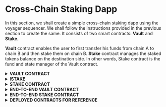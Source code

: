# Cross-Chain Staking Dapp

In this section, we shall create a simple cross-chain staking dapp using the voyager sequencer. We shall follow the instructions provided in the previous section to create the same. It consists of two smart contracts: **Vault** and **Stake**. 

**Vault** contract enables the user to first transfer his funds from chain A to chain B and then stake them on chain B. 
**Stake** contract manages the staked tokens balance on the destination side. In other words, Stake contract is the fund and state manager of the Vault contract.

<details>
<summary><b>VAULT CONTRACT</b></summary>

#### Installing the dependencies
Install the openzeppelin contracts by running the following command:
`yarn add @openzeppelin/contracts` or `npm install @openzeppelin/contracts`

#### Instantiating the contract
```solidity
//SPDX-License-Identifier: Unlicense
pragma solidity ^0.8.0;

import "@openzeppelin/contracts/token/ERC20/utils/SafeERC20.sol";
import "@openzeppelin/contracts/access/AccessControl.sol";
import "./IStake.sol";

contract Vault is AccessControl {
}
```
Import the `SafeERC20.sol`and `AccessControl.sol` from `@openzeppelin/contracts`and `IStake.sol`.

Inherit the `AccessControl` contract into your `Vault contract`.

For your information:
1. `IStake.sol` is the interface of `Stake` contract which we need here for defining an instance of staking contract into our `Vault` contract.
2. `SafeERC20.sol` is the contract we shall use to access various functions of ERC20 tokens.
3. `AccessControl.sol` is the contract we shall use for putting admin controls over certain important functions.

#### Creating state variables and the constructor
```solidity
using SafeERC20 for IERC20;
IStake public stakingContract;

address public voyagerDepositHandler;
address public voyagerExecuteHandler;

mapping(bytes32 => address) public ourContractsOnChain;

// depositReserveTokenAndExecute(bool,bool,bytes,bytes,bytes)
bytes4 public constant DEPOSIT_RESERVE_AND_EXECUTE_SELECTOR = 0xf64d944a;
// depositNonReserveTokenAndExecute(bool,bool,bytes,bytes,bytes)
bytes4 public constant DEPOSIT_NON_RESERVE_AND_EXECUTE_SELECTOR = 0x79334b17;
// depositLPTokenAndExecute(bool,bytes,bytes,bytes)
bytes4 public constant DEPOSIT_LP_AND_EXECUTE_SELECTOR = 0xe18cfa35;

bytes4 public constant STAKE_FUNCTION_SELECTOR =
    bytes4(keccak256("receiveStakeCrossChain(address,address,uint256)"));

constructor(address _voyagerDepositHandler, address _voyagerExecuteHandler)
{
    voyagerDepositHandler = _voyagerDepositHandler;
    voyagerExecuteHandler = _voyagerExecuteHandler;
    _setupRole(DEFAULT_ADMIN_ROLE, msg.sender);
}
```

1. `stakingContract`: This is the instance of our `Stake` contract which will manage the state and balance of funds in both kind of transfers: same chain as well as cross-chain.
2. `voyagerDeposithandler` & `voyagerExecuteHandler` : These are the variables created for storing the addresses of Deposit and Execute handlers. We will be using Deposit Handler for calling the voyager that initiates the cross-chain sequenced transfer on the source side using function selectors of `voyagerDeposithandler` and Execute Handler for validating if the transaction is triggered on the destination side by Execute Handler only.
3. `ourContractsOnChain` : This is the mapping that stores the address of the vault contract corresponding to the destination chain Id identifiers which can be found [here](../tools/configurations/chain-id-identifiers.md).
4. `DEPOSIT_RESERVE_AND_EXECUTE_SELECTOR, DEPOSIT_NON_RESERVE_AND_EXECUTE_SELECTOR & DEPOSIT_LP_AND_EXECUTE_SELECTOR` : These are the selectors of various functions in `voyagerDeposithandler` which assist us to identify the type of token transfer(whether it is a reserve token, non-reserve token or a LP token).
5. `STAKE_FUNCTION_SELECTOR` : This is the selector of the function that is called whenever a cross-chain call is received on the destination chain. This is the function for your reference:
```solidity
function receiveStakeCrossChain(
        address _user,
        address _token,
        uint256 _amount
    ) internal {
        stakingContract.stake(_user, _token, _amount);
    }
```
6. `Constructor` : Create the constructor with address of voyagerDepositHandler and voyagerExecuteHandler and set them into our state variables along with giving the `DEFAULT_ADMIN_ROLE` to the deployer.

#### Function to set the Staking contract
```solidity
function setStakingContract(address _stakingContract)
        external
        onlyRole(DEFAULT_ADMIN_ROLE)
    {
        stakingContract = IStake(_stakingContract);
    }
```
Our Vault contract on every chain must know the address of its corresponding Stake contract on same chain to interact with it whenever a cross-chain call is received by Vault. Hence we create a function `setStakingContract` to store the address of Stake Contract on the same chain.

#### Function to store the addresses of Vault contracts deployed on other chains 
```solidity
function setContractsOnChain(bytes32 chainIdBytes, address contractAddr) external onlyRole(DEFAULT_ADMIN_ROLE) {
        ourContractsOnChain[chainIdBytes] = contractAddr;
    }
```
Our Vault contract on every chain must know the addresses of its counterparts on every other chain to enable cross-chain transfers or cross-chain sequenced transfers. Hence we create a function `setContractsOnChain` that updates the mapping `ourContractsOnChain` about which we talked about earlier.

#### Function to approve Stake contract to safely transfer funds from Vault
```solidity
function approve(address token, address spender, uint256 amount) external onlyRole(DEFAULT_ADMIN_ROLE) {
        IERC20(token).approve(spender, amount);
    }
```
Whenever a cross-chain transfer happens and funds are received by Vault contract on the destination chain, they are directed to Stake contract after which the staked balance in the name of the user is updated. Vault contract on every chain must approve Stake contract on the same chain to be able to transfer a certain amount of tokens to itself from Vault. Thus we create a function `approve` to facilitate this.

#### *Function to convert a variable of type `address` to type `bytes`
```solidity
function toBytes(address addr) internal pure returns (bytes memory b) {
        assembly {
            let m := mload(0x40)
            addr := and(addr, 0xFFFFFFFFFFFFFFFFFFFFFFFFFFFFFFFFFFFFFFFF)
            mstore(add(m, 20), xor(0x140000000000000000000000000000000000000000, addr))
            mstore(0x40, add(m, 52))
            b := m
        }
    }
```
*this is just a supporting function. We shall use it as a converter whenever an address has to be passed as a parameter in the form of bytes.

#### Function that enables cross-chain sequenced transfers
```solidity
function stakeCrossChain(
        bytes4 selector,
        bool isSourceNative,
        bool isAppTokenPayer,
        address recipient,
        address refundAddress,
        uint256 gasLimit,
        uint256 gasPrice,
        bytes memory swapData,
        bytes memory executeData
    ) public payable {
        bytes32 destChainIdBytes = abi.decode(swapData, (bytes32));
        bytes memory data = abi.encode(recipient);

        bytes memory arbitraryData = abi.encode(
            toBytes(ourContractsOnChain[destChainIdBytes]),
            STAKE_FUNCTION_SELECTOR,
            data,
            toBytes(refundAddress),
            gasLimit,
            gasPrice
        );

        bool success;

        if (selector == DEPOSIT_RESERVE_AND_EXECUTE_SELECTOR || selector == DEPOSIT_NON_RESERVE_AND_EXECUTE_SELECTOR) {
            (success, ) = voyagerDepositHandler.call{ value: msg.value }(
                abi.encodeWithSelector(selector, isSourceNative, isAppTokenPayer, swapData, executeData, arbitraryData)
            );
        } else {
            (success, ) = voyagerDepositHandler.call{ value: msg.value }(
                abi.encodeWithSelector(selector, isAppTokenPayer, swapData, executeData, arbitraryData)
            );
        }

        require(success, "unsuccessful");
    }
```
It is the `stakeCrossChain` function that:
1. Encodes the data that we need on the destination chain whenever a cross-chain call is received. Here we need the recipient or user address to update the staked balance in user's name on destination chain. 
2. Creates arbitrary instructions by encoding destination chain id identifier, selector of the function that needs to be called on destination chain, data that we encoded in previous step, address to be considered for refund in bytes format, gas limit and gas price.
3. Checks the selector for functions contained in Voyager deposit handler and calls it according to the data passed in the parameters.

Let us understand the parameters of `stakeCrossChain` function one by one:
1. `selector` : This is one of the selectors of various functions in `voyagerDeposithandler` which assist us to identify the type of token transfer (whether it is a reserve token, non-reserve token or a LP token) This shall be provided to you with the help of an API.
2. `isSourceNative` : This is a boolean that should be set true if the source token is native to source chain and false in other case.
3. `isAppTokenPayer` : This is a boolean that should be set true if the source contract is going to pay the tokens to the Voyager for transferring it to the destination chain. If you want the signer of the transaction to pay these tokens, set this to false.
4. `recipient` : This is the address of the user in whose name the staked balance would be updated on the destination chain.
5. `refundAddress` : This is the address to be considered for refund.
6. `gasLimit` : This is the gas limit for destination chain
7. `gasPrice` : This is the gas price for destination chain
8. `swapData` : This is the data required for token transfer on source chain. This shall be provided to you with the help of an API.
9. `executeData` : This is the data required for token transfer on destination chain. This shall be provided to you with the help of an API.

#### Function that receives the cross-chain call and executes the Stake function on destination chain
```solidity
function voyagerReceive(
        address sourceSenderAddress,
        bytes32 srcChainIdBytes,
        bytes4 selector,
        bytes memory data,
        address settlementToken,
        uint256 settlementAmount
    ) external {
        // Checking if the sender is the voyager execute handler contract
        require(
            msg.sender == voyagerExecuteHandler,
            "only voyager execute handler"
        );
        // Checking if the request initiated by our contract only from the source chain
        require(sourceSenderAddress == ourContractsOnChain[srcChainIdBytes], "not our contract");

        // Checking the selector that was passed from the source chain
        if (selector == STAKE_FUNCTION_SELECTOR) {
            // decoding the data we sent from the source chain
            address user = abi.decode(data, (address));
            // calling the stake function
            receiveStakeCrossChain(user, settlementToken, settlementAmount);
        }
    }
```
It is the `voyagerReceive` function that:
1. Requires that the caller of the function is Voyager Execute Handler only.
2. Checks if the cross-chain request was initiated from our counterpart on the source chain or not.
3. Checks if the selector is of the same function that we need to call on destination chain. Here it is the selector of `receiveStakeCrossChain` function. 
4. Decodes the data that we encoded (recipient address )at the time of initiating the cross-chain transfer.
5. Calls the `receiveStakeCrossChain` function with its parameters.
</details>

<details>
<summary><b>ISTAKE</b></summary>

It is the interface for our Stake contract. Find the code snippet below:
```solidity
//SPDX-License-Identifier: Unlicense
pragma solidity ^0.8.0;

interface IStake {
    function stake(
        address user,
        address token,
        uint256 amount
    ) external;

    function unstake(
        address user,
        address token,
        uint256 amount
    ) external;
}
``` 
</details>

<details>
<summary><b>STAKE CONTRACT</b></summary>

#### Installing the dependencies
Install the openzeppelin contracts by running the following command:
`yarn add @openzeppelin/contracts` or `npm install @openzeppelin/contracts`

#### Instantiating the contract
```solidity
//SPDX-License-Identifier: Unlicense
pragma solidity ^0.8.0;

import "@openzeppelin/contracts/token/ERC20/utils/SafeERC20.sol";
import "@openzeppelin/contracts/utils/math/SafeMath.sol";
import "./IStake.sol";

contract Stake is IStake {}
```
Import the `SafeERC20.sol`and `SafeMath.sol` from `@openzeppelin/contracts`and `IStake.sol`.

Inherit the `IStake` contract into your `Stake contract`.

For your information:
1. `IStake.sol` is the interface of `Stake` contract which we need here for defining an instance of staking contract into our `Vault` contract.
2. `SafeERC20.sol` is the contract we shall use to access various functions of ERC20 tokens.
3. `SafeMath.sol` is the wrapper contract over Solidity’s arithmetic operations with added overflow checks.

#### Creating State variables and the constructor
```solidity
    using SafeERC20 for IERC20;
    using SafeMath for uint256;
    address public immutable vault;

    // user address => token address => staked amount
    mapping(address => mapping(address => uint256)) public stakedBalance;

    constructor(address _vault) {
        vault = _vault;
    }
```
1. `vault`: This is the address of our Vault contract on the same chain.
2. `stakedBalance` : This is the mapping that stores the amount staked corresponding to the user and token address
3. `constructor` : Create the constructor with the address of the Vault contract and store it in the state variable `vault`.

#### Modifier onlyVault() 
```solidity
modifier onlyVault() {
        require(msg.sender == vault, "Only Vault");
        _;
    }
```

We shall add this modifier to our main functions `stake` and `unstake` because we want only the Vault contract and no other account or contract to interact with Stake.

#### Function to Stake
```solidity
function stake(
        address user,
        address token,
        uint256 amount
    ) external override onlyVault {
        uint256 balanceBefore = IERC20(token).balanceOf(address(this));
        IERC20(token).safeTransferFrom(msg.sender, address(this), amount);
        uint256 balanceAfter = IERC20(token).balanceOf(address(this));
        uint256 _amount = balanceAfter.sub(balanceBefore, "No amount received");
        stakedBalance[user][token] += _amount;
    }
```
This function:
1. Checks the balance of token before transferring tokens to itself from Vault.
2. Transfers the tokens to itself.
3. Checks the balance of token after transferring them.
4. Calculates the amount actually staked
5. Updates the staked balance for the user.

#### Function to Unstake
```solidity
function unstake(
        address user,
        address token,
        uint256 amount
    ) external override onlyVault {
        stakedBalance[user][token] = stakedBalance[user][token].sub(
            amount,
            "User balance too low"
        );
        IERC20(token).safeTransfer(user, amount);
    }
```

This function checks the staked balance of the user, subtracts the amount he wants to unstake from it and transfers the amount of tokens back to user.

This is how we created a simple Cross-chain Staking Dapp using Router's Voyager.

</details>

<details>
<summary><b> END-TO-END VAULT CONTRACT</b></summary>

```solidity
//SPDX-License-Identifier: Unlicense
pragma solidity ^0.8.0;

import "@openzeppelin/contracts/token/ERC20/utils/SafeERC20.sol";
import "@openzeppelin/contracts/access/AccessControl.sol";
import "./IStake.sol";

contract Vault is AccessControl {
    using SafeERC20 for IERC20;
    IStake public stakingContract;

    address public voyagerDepositHandler;
    address public voyagerExecuteHandler;

    mapping(bytes32 => address) public ourContractsOnChain;

    // depositReserveTokenAndExecute(bool,bool,bytes,bytes,bytes)
    bytes4 public constant DEPOSIT_RESERVE_AND_EXECUTE_SELECTOR = 0xf64d944a;
    // depositNonReserveTokenAndExecute(bool,bool,bytes,bytes,bytes)
    bytes4 public constant DEPOSIT_NON_RESERVE_AND_EXECUTE_SELECTOR = 0x79334b17;
    // depositLPTokenAndExecute(bool,bytes,bytes,bytes)
    bytes4 public constant DEPOSIT_LP_AND_EXECUTE_SELECTOR = 0xe18cfa35;

    bytes4 public constant STAKE_FUNCTION_SELECTOR =
        bytes4(keccak256("receiveStakeCrossChain(address,address,uint256)"));

    constructor(address _voyagerDepositHandler, address _voyagerExecuteHandler)
    {
        voyagerDepositHandler = _voyagerDepositHandler;
        voyagerExecuteHandler = _voyagerExecuteHandler;
        _setupRole(DEFAULT_ADMIN_ROLE, msg.sender);
    }

    function setStakingContract(address _stakingContract)
        external
        onlyRole(DEFAULT_ADMIN_ROLE)
    {
        stakingContract = IStake(_stakingContract);
    }

    function setContractsOnChain(bytes32 chainIdBytes, address contractAddr) external onlyRole(DEFAULT_ADMIN_ROLE) {
        ourContractsOnChain[chainIdBytes] = contractAddr;
    }

    function stake(uint256 _amount, address _token) external {
        IERC20(_token).safeTransferFrom(msg.sender, address(this), _amount);
        stakingContract.stake(msg.sender, _token, _amount);
    }

    function unstake(uint256 _amount, address _token) external {
        stakingContract.unstake(msg.sender, _token, _amount);
    }

    function stakeCrossChain(
        bytes4 selector,
        bool isSourceNative,
        bool isAppTokenPayer,
        address recipient,
        address refundAddress,
        uint256 gasLimit,
        uint256 gasPrice,
        bytes memory swapData,
        bytes memory executeData
    ) public payable {
        bytes32 destChainIdBytes = abi.decode(swapData, (bytes32));
        bytes memory data = abi.encode(recipient);

        bytes memory arbitraryData = abi.encode(
            toBytes(ourContractsOnChain[destChainIdBytes]),
            STAKE_FUNCTION_SELECTOR,
            data,
            toBytes(refundAddress),
            gasLimit,
            gasPrice
        );

        bool success;

        if (selector == DEPOSIT_RESERVE_AND_EXECUTE_SELECTOR || selector == DEPOSIT_NON_RESERVE_AND_EXECUTE_SELECTOR) {
            (success, ) = voyagerDepositHandler.call{ value: msg.value }(
                abi.encodeWithSelector(selector, isSourceNative, isAppTokenPayer, swapData, executeData, arbitraryData)
            );
        } else {
            (success, ) = voyagerDepositHandler.call{ value: msg.value }(
                abi.encodeWithSelector(selector, isAppTokenPayer, swapData, executeData, arbitraryData)
            );
        }

        require(success, "unsuccessful");
    }

    function voyagerReceive(
        address sourceSenderAddress,
        bytes32 srcChainIdBytes,
        bytes4 selector,
        bytes memory data,
        address settlementToken,
        uint256 settlementAmount
    ) external {
        // Checking if the sender is the voyager execute handler contract
        require(
            msg.sender == voyagerExecuteHandler,
            "only voyager execute handler"
        );
        // Checking if the request initiated by our contract only from the source chain
        require(sourceSenderAddress == ourContractsOnChain[srcChainIdBytes], "not our contract");

        // Checking the selector that was passed from the source chain
        if (selector == STAKE_FUNCTION_SELECTOR) {
            // decoding the data we sent from the source chain
            address user = abi.decode(data, (address));
            // calling the stake function
            receiveStakeCrossChain(user, settlementToken, settlementAmount);
        }
    }

    function receiveStakeCrossChain(
        address _user,
        address _token,
        uint256 _amount
    ) internal {
        stakingContract.stake(_user, _token, _amount);
    }

    function approve(address token, address spender, uint256 amount) external onlyRole(DEFAULT_ADMIN_ROLE) {
        IERC20(token).approve(spender, amount);
    }

    function toBytes(address addr) internal pure returns (bytes memory b) {
        assembly {
            let m := mload(0x40)
            addr := and(addr, 0xFFFFFFFFFFFFFFFFFFFFFFFFFFFFFFFFFFFFFFFF)
            mstore(add(m, 20), xor(0x140000000000000000000000000000000000000000, addr))
            mstore(0x40, add(m, 52))
            b := m
        }
    }
}

```
</details>

<details>
<summary><b>END-TO-END STAKE CONTRACT</b></summary>

```solidity
//SPDX-License-Identifier: Unlicense
pragma solidity ^0.8.0;

import "@openzeppelin/contracts/token/ERC20/utils/SafeERC20.sol";
import "@openzeppelin/contracts/utils/math/SafeMath.sol";
import "./IStake.sol";

contract Stake is IStake {
    using SafeERC20 for IERC20;
    using SafeMath for uint256;
    address public immutable vault;

    // user address => token address => staked amount
    mapping(address => mapping(address => uint256)) public stakedBalance;

    constructor(address _vault) {
        vault = _vault;
    }

    modifier onlyVault() {
        require(msg.sender == vault, "Only Vault");
        _;
    }

    function stake(
        address user,
        address token,
        uint256 amount
    ) external override onlyVault {
        uint256 balanceBefore = IERC20(token).balanceOf(address(this));
        IERC20(token).safeTransferFrom(msg.sender, address(this), amount);
        uint256 balanceAfter = IERC20(token).balanceOf(address(this));
        uint256 _amount = balanceAfter.sub(balanceBefore, "No amount received");
        stakedBalance[user][token] += _amount;
    }

    function unstake(
        address user,
        address token,
        uint256 amount
    ) external override onlyVault {
        stakedBalance[user][token] = stakedBalance[user][token].sub(
            amount,
            "User balance too low"
        );
        IERC20(token).safeTransfer(user, amount);
    }
}
```
</details>

<details>
<summary><b>DEPLOYED CONTRACTS FOR REFERENCE</b></summary>

**Polygon Mumbai Testnet:** 
**Vault**: [https://mumbai.polygonscan.com/address/0x92c618b8e726d4645e2614959acd15eec3363076](https://mumbai.polygonscan.com/address/0x92c618b8e726d4645e2614959acd15eec3363076)

**Stake**: [https://mumbai.polygonscan.com/address/0xd5b007b13ed9ad0dc6cd41714ea71408c66ed28d](https://mumbai.polygonscan.com/address/0xd5b007b13ed9ad0dc6cd41714ea71408c66ed28d)

**Avalanche Fuji Testnet:** 
**Vault**: [https://testnet.snowtrace.io/address/0xB3793af97Ef6BDF7b794F1Ed22B7A8bd056706C7](https://testnet.snowtrace.io/address/0xB3793af97Ef6BDF7b794F1Ed22B7A8bd056706C7)

**Stake**: [https://testnet.snowtrace.io/address/0x1c13a59ddaDb2deaBAf488e0bBFc9254DCe59F9b](https://testnet.snowtrace.io/address/0x1c13a59ddaDb2deaBAf488e0bBFc9254DCe59F9b)

</details>









